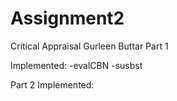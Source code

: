 # Assignment2

Critical Appraisal 
Gurleen Buttar
Part 1 

Implemented: 
  -evalCBN 
  -susbst

Part 2
Implemented:

